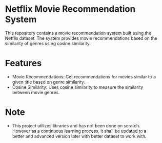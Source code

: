 # Netflix Movie Recommendation System

This repository contains a movie recommendation system built using the Netflix dataset. The system provides movie recommendations based on the similarity of genres using cosine similarity.

# Features
- Movie Recommendations: Get recommendations for movies similar to a given title based on genre similarity.
- Cosine Similarity: Uses cosine similarity to measure the similarity between movie genres.

# Note
- This project utilizes libraries and has not been done on scratch. However as a continuous learning process, it shall be updated to a better and advanced version later with better dataset to work with.
